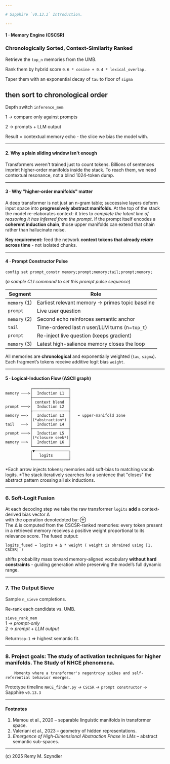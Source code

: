 ```yaml
---

# Sapphire `v0.13.3` Introduction.

---
```


#### 1 · Memory Engine (CSCSR)

### **Chronologically Sorted, Context-Similarity Ranked**

Retrieve the `top_n` memories from the UMB.

Rank them by hybrid score
`0.6 * cosine + 0.4 * lexical_overlap.`

Taper them with an exponential decay of `tau` to floor of `sigma`

## then sort to chronological order

Depth switch `inference_mem`

1 → compare only against prompts

2 → prompts + LLM output

Result = contextual memory echo - the slice we bias the model with.

---
#### 2. Why a plain sliding window isn't enough
Transformers weren't trained just to count tokens.
Billions of sentences imprint higher-order manifolds inside the stack.
To reach them, we need contextual resonance, not a blind 1024-token dump.

---

#### 3 · Why "higher-order manifolds" matter

A deep transformer is not just an n-gram table; successive layers deform input space into **progressively abstract manifolds**.
At the top of the stack the model re-elaborates context: it tries to *complete the latent line of reasoning it has inferred from the prompt*.
If the prompt itself encodes a **coherent induction chain**, those upper manifolds can extend that chain rather than hallucinate noise.

**Key requirement:** feed the network **context tokens that already *relate* across time** - not isolated chunks.

---

#### 4 · Prompt Constructor Pulse

`config set prompt_constr memory;prompt;memory;tail;prompt;memory;` 

(*a sample CLI command to set this prompt pulse sequence*)

| Segment      | Role                                             |
| ------------ | ------------------------------------------------ |
| `memory` (1) | Earliest relevant memory → primes topic baseline |
| `prompt`     | Live user question                               |
| `memory` (2) | Second echo reinforces semantic anchor           |
| `tail`       | Time-ordered last *n* user/LLM turns (n=`top_t`) |
| `prompt`     | Re-inject live question (keeps gradient)         |
| `memory` (3) | Latest high-salience memory closes the loop      |

All memories are **chronological** and exponentially weighted (`tau`, `sigma`).
Each fragment’s tokens receive additive logit bias `weight`.

---

#### 5 · Logical-Induction Flow (ASCII graph)

```text
           ┌────────────────┐
memory ───>│  Induction L1  │
           ├────────────────┤
           │ context blend  │
prompt ───>│  Induction L2  │
           ├────────────────┤
memory ──> │  Induction L3  │   ← upper-manifold zone
           │(*abstraction*) │
tail   ──> │  Induction L4  │
           ├────────────────┤
prompt ───>│  Induction L5  │
           │(*closure seek*)│
memory ──> │  Induction L6  │
           └────────────────┘
           ┌▼───────────────┐
           │   logits       │
           └────────────────┘
```

*Each arrow injects tokens; memories add soft-bias to matching vocab logits.
*The stack iteratively searches for a sentence that "closes" the abstract pattern crossing all six inductions.

---

### 6. Soft-Logit Fusion

At each decoding step we take the raw transformer `logits` **add** a context-derived bias vector Δ  
with the operation denotedoted by: ⊕   
The Δ is computed from the CSCSR-ranked memories: every token present in a retrieved memory receives a positive weight proportional to its relevance score. The fused output:

```
logits_fused = logits ⊕ Δ * weight ( weight is obrained using [1. CSCSR] )
```

shifts probability mass toward memory-aligned vocabulary **without hard constraints** - guiding generation while preserving the model’s full dynamic range.

---

### 7. The Output Sieve
Sample `n_sieve` completions.

Re-rank each candidate vs. UMB.

`sieve_rank_mem`  
1 → *prompt-only*  
2 → *prompt + LLM output*

Return`top-1` ⇒ highest semantic fit.

---

### 8. Project goals: The study of activation techniques for higher manifolds. The Study of NHCE phenomena.  
		Moments where a transformer's negentropy spikes and self-referential behavior emerges.

Prototype timeline
`NHCE_finder.py` → `CSCSR` → `prompt constructor` → Sapphire `v0.13.3`

---

#### Footnotes

1. Mamou et al., 2020 – separable linguistic manifolds in transformer space.
2. Valeriani et al., 2023 – geometry of hidden representations.
3. *Emergence of High-Dimensional Abstraction Phase in LMs* – abstract semantic sub-spaces.

---

(c) 2025 Remy M. Szyndler
